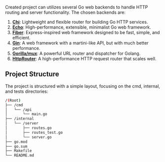 Created project can utilizes several Go web backends to handle HTTP routing and server functionality. The chosen backends are:

1. [**Chi**](https://github.com/go-chi/chi): Lightweight and flexible router for building Go HTTP services.
2. [**Echo**](https://github.com/labstack/echo): High-performance, extensible, minimalist Go web framework.
3. [**Fiber**](https://github.com/gofiber/fiber): Express-inspired web framework designed to be fast, simple, and efficient.
4. [**Gin**](https://github.com/gin-gonic/gin): A web framework with a martini-like API, but with much better performance.
5. [**Gorilla/mux**](https://github.com/gorilla/mux): A powerful URL router and dispatcher for Golang.
6. [**HttpRouter**](https://github.com/julienschmidt/httprouter): A high-performance HTTP request router that scales well.

## Project Structure

The project is structured with a simple layout, focusing on the cmd, internal, and tests directories:

```bash
/(Root)
├── /cmd
│   └── /api
│       └── main.go
├── /internal
│   └── /server
│       ├── routes.go
│       ├── routes_test.go
│       └── server.go
├── go.mod
├── go.sum
├── Makefile
└── README.md
```
